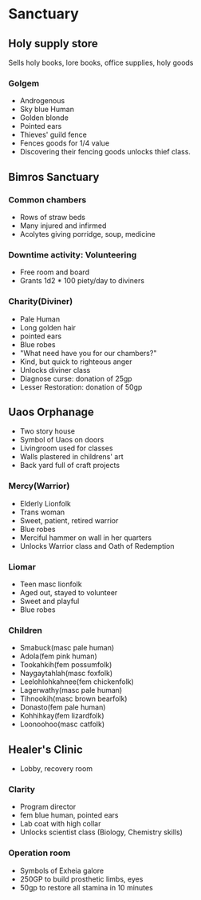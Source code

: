 # Sanctuary

## Holy supply store
Sells holy books, lore books, office supplies, holy goods

### Golgem
- Androgenous
- Sky blue Human
- Golden blonde
- Pointed ears
- Thieves' guild fence
- Fences goods for 1/4 value
- Discovering their fencing goods unlocks thief class.

## Bimros Sanctuary

### Common chambers
- Rows of straw beds 
- Many injured and infirmed
- Acolytes giving porridge, soup, medicine

### Downtime activity: Volunteering
- Free room and board
- Grants 1d2 * 100 piety/day to diviners

### Charity(Diviner)
- Pale Human
- Long golden hair
- pointed ears
- Blue robes
- "What need have you for our chambers?"
- Kind, but quick to righteous anger
- Unlocks diviner class
- Diagnose curse: donation of 25gp
- Lesser Restoration: donation of 50gp

## Uaos Orphanage
- Two story house
- Symbol of Uaos on doors
- Livingroom used for classes
- Walls plastered in childrens' art
- Back yard full of craft projects

### Mercy(Warrior)
- Elderly Lionfolk
- Trans woman
- Sweet, patient, retired warrior
- Blue robes
- Merciful hammer on wall in her quarters
- Unlocks Warrior class and Oath of Redemption

### Liomar
- Teen masc lionfolk
- Aged out, stayed to volunteer
- Sweet and playful
- Blue robes

### Children
- Smabuck(masc pale human)
- Adola(fem pink human)
- Tookahkih(fem possumfolk)
- Naygaytahlah(masc foxfolk)
- Leelohlohkahnee(fem chickenfolk)
- Lagerwathy(masc pale human)
- Tihnookih(masc brown bearfolk)
- Donasto(fem pale human)
- Kohhihkay(fem lizardfolk)
- Loonoohoo(masc catfolk)

## Healer's Clinic
- Lobby, recovery room

### Clarity
- Program director
- fem blue human, pointed ears
- Lab coat with high collar
- Unlocks scientist class (Biology, Chemistry skills)

### Operation room
- Symbols of Exheia galore
- 250GP to build prosthetic limbs, eyes
- 50gp to restore all stamina in 10 minutes